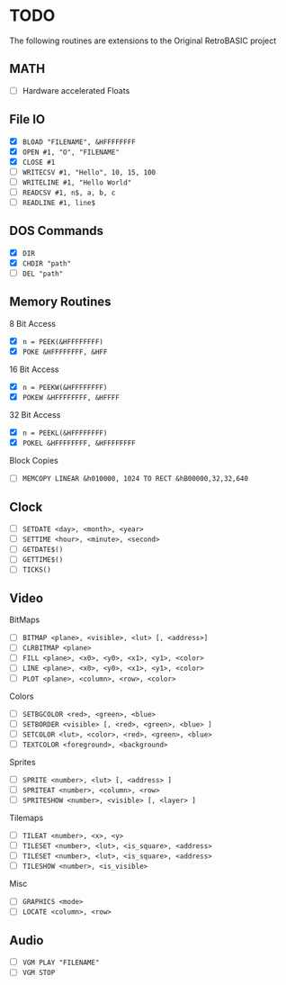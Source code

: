 # TODO
The following routines are extensions to the Original RetroBASIC project

## MATH
- [ ] Hardware accelerated Floats

## File IO
- [x] `BLOAD "FILENAME", &HFFFFFFFF`
- [x] `OPEN #1, "O", "FILENAME"`
- [x] `CLOSE #1`
- [ ] `WRITECSV #1, "Hello", 10, 15, 100`
- [ ] `WRITELINE #1, "Hello World"`
- [ ] `READCSV #1, n$, a, b, c`
- [ ] `READLINE #1, line$`

## DOS Commands
- [x] `DIR`
- [x] `CHDIR "path"`
- [ ] `DEL "path"`

## Memory Routines
8 Bit Access
- [x] `n = PEEK(&HFFFFFFFF)`
- [x] `POKE &HFFFFFFFF, &HFF `

16 Bit Access
- [x] `n = PEEKW(&HFFFFFFFF)`
- [x] `POKEW &HFFFFFFFF, &HFFFF`

32 Bit Access
- [x] `n = PEEKL(&HFFFFFFFF)`
- [x] `POKEL &HFFFFFFFF, &HFFFFFFFF`

Block Copies
- [ ] `MEMCOPY LINEAR &h010000, 1024 TO RECT &hB00000,32,32,640`

## Clock
- [ ] `SETDATE <day>, <month>, <year>`
- [ ] `SETTIME <hour>, <minute>, <second>`
- [ ] `GETDATE$()`
- [ ] `GETTIME$()`
- [ ] `TICKS()`

## Video
BitMaps
- [ ] `BITMAP <plane>, <visible>, <lut> [, <address>]`
- [ ] `CLRBITMAP <plane>`
- [ ] `FILL <plane>, <x0>, <y0>, <x1>, <y1>, <color>`
- [ ] `LINE <plane>, <x0>, <y0>, <x1>, <y1>, <color>`
- [ ] `PLOT <plane>, <column>, <row>, <color>`

Colors
- [ ] `SETBGCOLOR <red>, <green>, <blue>`
- [ ] `SETBORDER <visible> [, <red>, <green>, <blue> ]`
- [ ] `SETCOLOR <lut>, <color>, <red>, <green>, <blue>`
- [ ] `TEXTCOLOR <foreground>, <background>`

Sprites
- [ ] `SPRITE <number>, <lut> [, <address> ]`
- [ ] `SPRITEAT <number>, <column>, <row>`
- [ ] `SPRITESHOW <number>, <visible> [, <layer> ]`

Tilemaps
- [ ] `TILEAT <number>, <x>, <y>`
- [ ] `TILESET <number>, <lut>, <is_square>, <address>`
- [ ] `TILESET <number>, <lut>, <is_square>, <address>`
- [ ] `TILESHOW <number>, <is_visible>`

Misc
- [ ] `GRAPHICS <mode>`
- [ ] `LOCATE <column>, <row>`

## Audio
- [ ] `VGM PLAY "FILENAME"`
- [ ] `VGM STOP`
